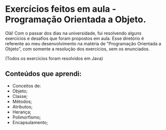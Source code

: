 # Exercícios feitos em aula - Programação Orientada a Objeto.

Olá! Com o passar dos dias na universidade, fui resolvendo alguns exercícios e desafios que foram propostos em aula. Esse diretório é referente ao meu desenvolvimento na matéria de "Programação Orientada a Objeto", com somente a resolução dos exercícios, sem os enunciados.

(Todos os exercícios foram resolvidos em Java)

## Conteúdos que aprendi: 
- Conceitos de:
 - Objeto;
 - Classe;
 - Métodos;
 - Atributos;
 - Herança;
 - Polimorfismo;
 - Encapsulamento;
 
##      